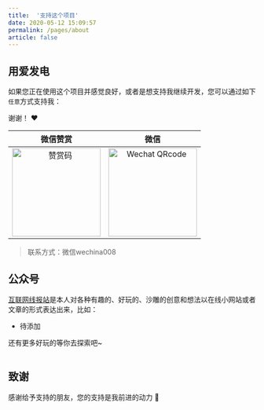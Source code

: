 ```yaml
---
title:  '支持这个项目'
date: 2020-05-12 15:09:57
permalink: /pages/about
article: false
---
```


## 用爱发电

如果您正在使用这个项目并感觉良好，或者是想支持我继续开发，您可以通过如下`任意`方式支持我：

谢谢！ :heart:

|                           微信赞赏                           |                             微信                             |
| :----------------------------------------------------------: | :----------------------------------------------------------: |
| <img :src="$withBase('/img/qrcode/wxzs.jpg')" alt="赞赏码" width=180> | <img :src="$withBase('/img/qrcode/wxzz.jpg')" alt="Wechat QRcode" width=180> |

> 联系方式：微信wechina008

## 公众号

[互联网线报站](https://mp.weixin.qq.com/mp/profile_ext?action=home&__biz=MzIzMjE3OTk5Mw==)是本人对各种有趣的、好玩的、沙雕的创意和想法以在线小网站或者文章的形式表达出来，比如：

- 待添加

还有更多好玩的等你去探索吧~

<img :src="$withBase('/img/qrcode/gzh.jpg')"  style="width:180px;" />

## 致谢

感谢给予支持的朋友，您的支持是我前进的动力 🎉
